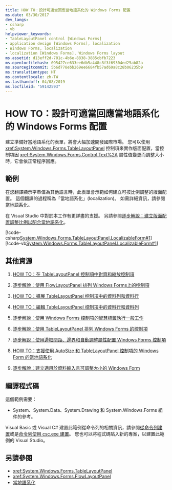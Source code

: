```yaml
---
title: HOW TO：設計可適當回應當地語系化的 Windows Forms 配置
ms.date: 03/30/2017
dev_langs:
- csharp
- vb
helpviewer_keywords:
- TableLayoutPanel control [Windows Forms]
- application design [Windows Forms], localization
- Windows Forms, localization
- localization [Windows Forms], Windows Forms layout
ms.assetid: d13eff2d-701c-4b6e-8838-3885cbfb7223
ms.openlocfilehash: 095427ce633ee6db5a448c8f3f69304ed25ab82a
ms.sourcegitcommit: 5b6d778ebb269ee6684fb57ad69a8c28b06235b9
ms.translationtype: HT
ms.contentlocale: zh-TW
ms.lasthandoff: 04/08/2019
ms.locfileid: "59142593"
---
```

# <a name="how-to-design-a-windows-forms-layout-that-responds-well-to-localization"></a>HOW TO：設計可適當回應當地語系化的 Windows Forms 配置
建立準備好當地語系化的表單，將會大幅加速開發國際市場。 您可以使用 <xref:System.Windows.Forms.TableLayoutPanel> 控制項來實作版面配置，當控制項因 <xref:System.Windows.Forms.Control.Text%2A> 屬性值變更而調整大小時，它會依正常程序回應。  
  
## <a name="example"></a>範例  
 在您翻譯顯示字串值為其他語言時，此表單會示範如何建立可按比例調整的版面配置。 這個翻譯的過程稱為「當地語系化」(localization)。 如需詳細資訊，請參閱[當地語系化](../../../standard/globalization-localization/localization.md)。  
  
 在 Visual Studio 中對於本工作有更詳盡的支援。  另請參閱[逐步解說：建立版面配置調整比例以配合當地語系化](https://docs.microsoft.com/previous-versions/visualstudio/visual-studio-2010/7k9fa71y(v=vs.100))。  
  
 [!code-csharp[System.Windows.Forms.TableLayoutPanel.LocalizableForm#1](~/samples/snippets/csharp/VS_Snippets_Winforms/System.Windows.Forms.TableLayoutPanel.LocalizableForm/CS/localizableform.cs#1)]
 [!code-vb[System.Windows.Forms.TableLayoutPanel.LocalizableForm#1](~/samples/snippets/visualbasic/VS_Snippets_Winforms/System.Windows.Forms.TableLayoutPanel.LocalizableForm/VB/localizableform.vb#1)]  
  
## <a name="additional-resources"></a>其他資源
1.  [HOW TO：在 TableLayoutPanel 控制項中對齊和縮放控制項](how-to-align-and-stretch-a-control-in-a-tablelayoutpanel-control.md)  
  
2.  [逐步解說：使用 FlowLayoutPanel 排列 Windows Forms上的控制項](walkthrough-arranging-controls-on-windows-forms-using-a-flowlayoutpanel.md)  

3.  [HOW TO：擴展 TableLayoutPanel 控制項中的資料列和資料行](how-to-span-rows-and-columns-in-a-tablelayoutpanel-control.md)  
  
4.  [HOW TO：編輯 TableLayoutPanel 控制項中的資料行和資料列](how-to-edit-columns-and-rows-in-a-tablelayoutpanel-control.md)  
  
5.  [逐步解說：使用 Windows Forms 控制項的智慧標籤執行一般工作](performing-common-tasks-using-smart-tags-on-wf-controls.md)  
  
6.  [逐步解說：使用 TableLayoutPanel 排列 Windows Forms 的控制項](walkthrough-arranging-controls-on-windows-forms-using-a-tablelayoutpanel.md)  

7.  [逐步解說：使用邊框間距、邊界和自動調整屬性配置 Windows Forms 控制項](windows-forms-controls-padding-autosize.md)  
  
8.  [HOW TO：支援使用 AutoSize 和 TableLayoutPanel 控制項的 Windows Form 的當地語系化](https://docs.microsoft.com/previous-versions/visualstudio/visual-studio-2010/1zkt8b33(v=vs.100))  
  
9. [逐步解說：建立適用於資料輸入且可調整大小的 Windows Form](https://docs.microsoft.com/previous-versions/visualstudio/visual-studio-2010/991eahec(v=vs.100))  
  
## <a name="compiling-the-code"></a>編譯程式碼  
 這個範例需要：  
  
-   System、System.Data、System.Drawing 和 System.Windows.Forms 組件的參考。  
  
 Visual Basic 或 Visual C# 建置此範例從命令列的相關資訊，請參閱[從命令列建置](../../../visual-basic/reference/command-line-compiler/building-from-the-command-line.md)或是[命令列使用 csc.exe 建置](../../../csharp/language-reference/compiler-options/command-line-building-with-csc-exe.md)。 您也可以將程式碼貼入新的專案，以建置此範例的 Visual Studio。  
  
## <a name="see-also"></a>另請參閱

- <xref:System.Windows.Forms.TableLayoutPanel>
- <xref:System.Windows.Forms.FlowLayoutPanel>
- [當地語系化](../../../standard/globalization-localization/localization.md)
